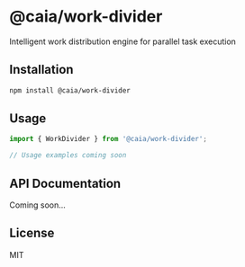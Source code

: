 # @caia/work-divider

Intelligent work distribution engine for parallel task execution

## Installation

```bash
npm install @caia/work-divider
```

## Usage

```typescript
import { WorkDivider } from '@caia/work-divider';

// Usage examples coming soon
```

## API Documentation

Coming soon...

## License

MIT
